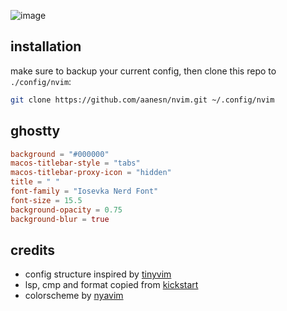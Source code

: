 ![image](https://pub-b0a99bf888b34aaf8ebc5b21b7df2dc7.r2.dev/nvim.png)

## installation

make sure to backup your current config, then clone this repo to `./config/nvim`:

```sh
git clone https://github.com/aanesn/nvim.git ~/.config/nvim
```

## ghostty

```toml
background = "#000000"
macos-titlebar-style = "tabs"
macos-titlebar-proxy-icon = "hidden"
title = " "
font-family = "Iosevka Nerd Font"
font-size = 15.5
background-opacity = 0.75
background-blur = true
```

## credits

- config structure inspired by [tinyvim](https://github.com/NvChad/tinyvim)
- lsp, cmp and format copied from [kickstart](https://github.com/nvim-lua/kickstart.nvim)
- colorscheme by [nyavim](https://github.com/anAcc22)
